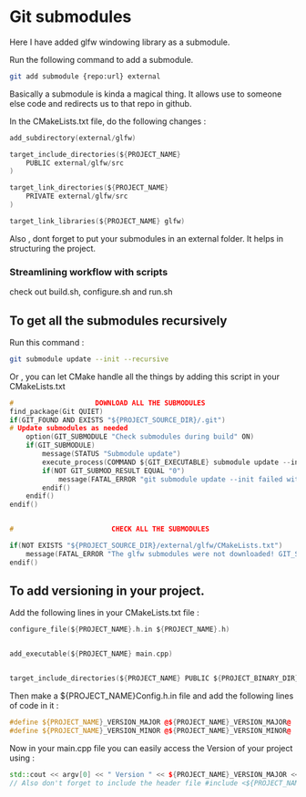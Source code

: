 # Git submodules

Here I have added glfw windowing library as a submodule. 

Run the following command to add a submodule. 

```bash
git add submodule {repo:url} external
```

Basically a submodule is kinda a magical thing. It allows use to someone else code and redirects us to that repo in github. 

In the CMakeLists.txt file, do the following changes : 


```C
add_subdirectory(external/glfw)

target_include_directories(${PROJECT_NAME}
    PUBLIC external/glfw/src
)

target_link_directories(${PROJECT_NAME}
    PRIVATE external/glfw/src
)

target_link_libraries(${PROJECT_NAME} glfw)
```

Also , dont forget to put your submodules in an external folder. It helps in structuring the project. 

### Streamlining workflow with scripts 

check out build.sh, configure.sh and run.sh

## To get all the submodules recursively 

Run this command : 

```bash
git submodule update --init --recursive
```

Or , you can let CMake handle all the things by adding this script in your CMakeLists.txt

```C
#                    DOWNLOAD ALL THE SUBMODULES
find_package(Git QUIET)
if(GIT_FOUND AND EXISTS "${PROJECT_SOURCE_DIR}/.git")
# Update submodules as needed
    option(GIT_SUBMODULE "Check submodules during build" ON)
    if(GIT_SUBMODULE)
        message(STATUS "Submodule update")
        execute_process(COMMAND ${GIT_EXECUTABLE} submodule update --init --recursive WORKING_DIRECTORY ${CMAKE_CURRENT_SOURCE_DIR} RESULT_VARIABLE GIT_SUBMOD_RESULT)
        if(NOT GIT_SUBMOD_RESULT EQUAL "0")
            message(FATAL_ERROR "git submodule update --init failed with ${GIT_SUBMOD_RESULT}, please check once")
        endif()
    endif()
endif()


#                        CHECK ALL THE SUBMODULES

if(NOT EXISTS "${PROJECT_SOURCE_DIR}/external/glfw/CMakeLists.txt")
    message(FATAL_ERROR "The glfw submodules were not downloaded! GIT_SUBMODULE was turned off or it failed. ")
endif()

```

## To add versioning in your project. 

Add the following lines in your CMakeLists.txt file : 

```C
configure_file(${PROJECT_NAME}.h.in ${PROJECT_NAME}.h)


add_executable(${PROJECT_NAME} main.cpp)


target_include_directories(${PROJECT_NAME} PUBLIC ${PROJECT_BINARY_DIR})
```

Then make a ${PROJECT_NAME}Config.h.in file and add the following lines of code in it : 


```cpp
#define ${PROJECT_NAME}_VERSION_MAJOR @${PROJECT_NAME}_VERSION_MAJOR@
#define ${PROJECT_NAME}_VERSION_MINOR @${PROJECT_NAME}_VERSION_MINOR@
```

Now in your main.cpp file you can easily access the Version of your project using : 

```cpp
std::cout << argv[0] << " Version " << ${PROJECT_NAME}_VERSION_MAJOR << "." << ${PROJECT_NAME}_VERSION_MINOR << "\n";
// Also don't forget to include the header file #include <${PROJECT_NAME}Config.h>
```